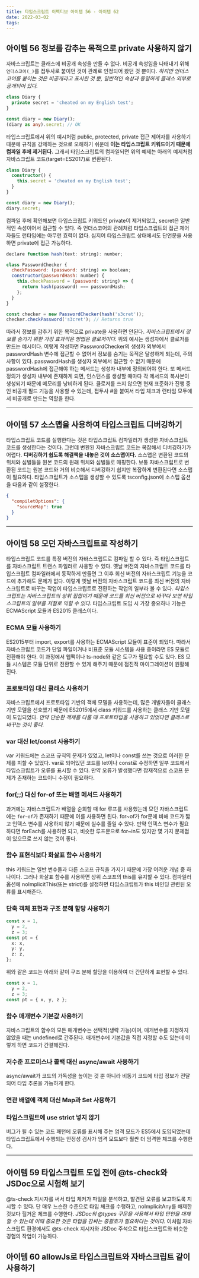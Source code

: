 ```yaml
---
title: 타입스크립트 이펙티브 아이템 56 - 아이템 62
date: 2022-03-02
tags:
---
```


## 아이템 56 정보를 감추는 목적으로 private 사용하지 않기

자바스크립트는 클래스에 비공개 속성을 만들 수 없다. 비공개 속성임을 나태내기 위해 `언더스코어(_)`를 접두사로 붙이던 것이 관례로 인정되어 왔던 것 뿐이다. _하지만 언더스코어를 붙이는 것은 비공개라고 표시한 것 뿐, 일반적인 속성과 동일하게 클래스 외부로 공개되어 있다._

```ts
class Diary {
  private secret = 'cheated on my English test';
}

const diary = new Diary();
(diary as any).secret; // OK
```

타입스크립트에서 위의 예시처럼 public, protected, private 접근 제어자를 사용하기 때문에 규칙을 강제하는 것으로 오해하기 쉬운데 **이는 타입스크립트 키워드이기 때문에 컴파일 후에 제거된다.** 그래서 타입스크립트의 컴파일되면 위의 예제는 아래의 예제처럼 자바스크립트 코드(target=ES2017)로 변환된다.

```ts
class Diary {
  constructor() {
    this.secret = 'cheated on my English test';
  }
}

const diary = new Diary();
diary.secret;
```

컴파일 후에 확인해보면 타입스크립트 키워드인 private이 제거되었고, secret은 일반적인 속성이어서 접근할 수 있다. 즉 언더스코어의 관례처럼 타입스크립트의 접근 제어자들도 런타임에는 아무런 효력이 없다. 심지어 타입스크립트 상태에서도 단언문을 사용하면 private에 접근 가능하다.

```javascript
declare function hash(text: string): number;

class PasswordChecker {
  checkPassword: (password: string) => boolean;
  constructor(passwordHash: number) {
    this.checkPassword = (password: string) => {
      return hash(password) === passwordHash;
    };
  }
}

const checker = new PasswordChecker(hash('s3cret'));
checker.checkPassword('s3cret'); // Returns true
```

따라서 정보를 감추기 위한 목적으로 private을 사용하면 안된다. _자바스크립트에서 정보를 숨기기 위한 가장 효과적은 방법은 클로저이다._ 위의 예시는 생성자에서 클로저를 만드는 예시이다. 이렇게 작성하면 PasswordChecker의 생성자 외부에서 passwordHash 변수에 접근할 수 없어서 정보를 숨기는 목적은 달성하게 되는데, 주의사항이 있다. passwordHash를 생성자 외부에서 접근할 수 없기 때문에 passwordHash에 접근해야 하는 메서드는 생성자 내부에 정의되어야 한다. 또 메서드 정의가 생성자 내부에 존재하게 되면, 인스턴스를 생성할 때마다 각 메서드의 복사본이 생성되기 때문에 메모리를 낭비하게 된다. 클로저를 쓰지 않으면 현재 표준화가 진행 중인 비공개 필드 기능을 사용할 수 있는데, 접두사 #을 붙여서 타입 체크과 런타임 모두에서 비공개로 만드는 역할을 한다.

---

## 아이템 57 소스맵을 사용하여 타입스크립트 디버깅하기

타입스크립트 코드를 실행한다는 것은 타입스크립트 컴파일러가 생성한 자바스크립트 코드를 생성한다는 것이다. 그런데 변환된 자바스크립트 코드는 복잡해서 디버깅하기가 어렵다. **디버깅하기 쉽도록 해결책을 내놓은 것이 소스맵이다.** 소스맵은 변환된 코드의 위치와 심벌들을 원본 코드의 원래 위치와 심벌들로 매핑한다. 보통 자바스크립트로 변환된 코드는 원본 코드와 거의 비슷해서 디버깅하기 쉽지만 복잡하게 변환된다면 소스맵이 필요하다. 타입스크립트가 소스맵을 생성할 수 있도록 tsconfig.json에 소스맵 옵션을 다음과 같이 설정한다.

```json
{
  "compiletOptions": {
    "sourceMap": true
  }
}
```

---

## 아이템 58 모던 자바스크립트로 작성하기

타입스크립트 코드를 특정 버전의 자바스크립트로 컴파일 할 수 있다. 즉 타입스크립트를 자바스크립트 트랜스 파일러로 사용할 수 있다. 옛날 버전의 자바스크립트 코드를 타입스크립트 컴파일러에서 동작하게 만들면 그 이후 회신 버전의 자바스크립트 기능을 코드에 추가해도 문제가 없다. 이렇게 옛날 버전의 자바스크립트 코드를 최신 버전의 자바스크립트로 바꾸는 작업이 타입스크립트로 전환하는 작업의 일부라 볼 수 있다. _타입스크립트는 자바스크립트의 상위 집합이기 때문에 코드를 최신 버전으로 바꾸다 보면 타입스크립트의 일부를 저절로 익힐 수 있다._ 타입스크립트 도입 시 가장 중요하나 기능은 ECMAScript 모듈과 ES2015 클래스이다.

### ECMA 모듈 사용하기

ES2015부터 import, export를 사용하는 ECMAScript 모듈이 표준이 되었다. 따라서 자바스크립트 코드가 단일 파일이거나 비표준 모듈 시스템을 사용 중이라면 ES 모듈로 전환해야 한다. 이 과정에서 웹팩이나 ts-node와 같은 도구가 필요할 수도 있다. ES 모듈 시스템은 모듈 단위로 전환할 수 있게 해주기 때문에 점진적 마이그레이션이 원활해진다.

### 프로토타입 대신 클래스 사용하기

자바스크립트에서 프로토타입 기반의 객체 모델을 사용하는데, 많은 개발자들이 클래스 기반 모델을 선호했기 때문에 ES2015에서 class 키워드를 사용하는 클래스 기반 모델이 도입되었다. _만약 단순한 객체를 다룰 때 프로토타입을 사용하고 있었다면 클래스로 바꾸는 것이 좋다._

### var 대신 let/const 사용하기

var 키워드에는 스코프 규칙의 문제가 있었고, let이나 const를 쓰는 것으로 이러한 문제를 피할 수 있었다. var로 되어있던 코드를 let이나 const로 수정하면 일부 코드에서 타입스크립트가 오류를 표시할 수 있다. 만약 오류가 발생했다면 잠재적으로 스코프 문제가 존재하는 코드이니 수정이 필요하다.

### for(;;) 대신 for-of 또는 배열 메서드 사용하기

과거에는 자바스크립트가 배열을 순회할 때 for 루프를 사용했는데 모던 자바스크립트에는 `for~of`가 존재하기 때문에 이를 사용하면 된다. for~of가 for문에 비해 코드가 짧고 인덱스 변수를 사용하지 않기 때문에 실수를 줄일 수 있다. 만약 인덱스 변수가 필요하다면 forEach를 사용하면 되고, 비슷한 루프문으로 for~in도 있지만 몇 가지 문제점이 있으므로 쓰지 않는 것이 좋다.

### 함수 표현식보다 화살표 함수 사용하기

this 키워드는 일반 변수들과 다른 스코프 규칙을 가지기 때문에 가장 어려운 개념 중 하나이다. 그러나 화살표 함수를 사용하면 상위 스코프의 this를 유지할 수 있다. 컴파일러 옵션에 noImplicitThis(또는 strict)를 설정하면 타입스크립트가 this 바인딩 관련된 오류를 표시해준다.

### 단축 객체 표현과 구조 분해 할당 사용하기

```ts
const x = 1,
  y = 2,
  z = 3;
const pt = {
  x: x,
  y: y,
  z: z,
};
```

위와 같은 코드는 아래와 같이 구조 분해 할당을 이용하여 더 간단하게 표현할 수 있다.

```ts
const x = 1,
  y = 2,
  z = 3;
const pt = { x, y, z };
```

### 함수 매개변수 기본값 사용하기

자바스크립트의 함수의 모든 매개변수는 선택적(생략 가능)이며, 매개변수를 지정하지 않았을 때는 undefined로 간주된다. 매개변수에 기본값을 직접 지정할 수도 있는데 이렇게 하면 코드가 간결해진다.

### 저수준 프로미스나 콜백 대신 async/await 사용하기

async/await가 코드의 가독성을 높이는 것 뿐 아니라 비동기 코드에 타입 정보가 전달되어 타입 추론을 가능하게 한다.

### 연관 배열에 객체 대신 Map과 Set 사용하기

### 타입스크립트에 use strict 넣지 않기

버그가 될 수 있는 코드 패턴에 오류를 표시해 주는 엄격 모드가 ES5에서 도입되었는데 타입스크립트에서 수행되는 안정성 검사가 엄격 모드보다 훨싼 더 엄격한 체크를 수행한다.

---

## 아이템 59 타입스크립트 도입 전에 @ts-check와 JSDoc으로 시험해 보기

@ts-check 지시자를 써서 타입 체커가 파일을 분석하고, 발견된 오류를 보고하도록 지시할 수 있다. 단 매우 느슨한 수준으로 타입 체크를 수행하고, noImplicitAny를 해제한 것보다 헐거운 체크를 수행한다. _JSDoc의 @types 구문을 사용해서 타입 단언을 대체할 수 있는데 이때 중요한 것은 타입을 감싸는 중괄호가 필요하다는 것이다._ 이처럼 자바스크립트 환경에서도 @ts-check 지시자와 JSDoc 주석으로 타입스크립트와 비슷한 경험의 작업이 가능하다.

## 아이템 60 allowJs로 타입스크립트와 자바스크립트 같이 사용하기
